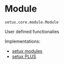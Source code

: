 # Module
`setux.core.module.Module`

User defined functionalies

Implementations:  
 * [setux modules]  
 * [setux PLUS]  


[Setux]: https://pypi.org/project/setux
[setux logger]: https://pypi.org/project/setux_logger
[setux modules]: https://pypi.org/project/setux_modules
[setux mappings]: https://pypi.org/project/setux_mappings
[setux managers]: https://pypi.org/project/setux_managers
[setux targets]: https://pypi.org/project/setux_targets
[setux distros]: https://pypi.org/project/setux_distros
[setux PLUS]: https://pypi.org/project/setux-plus
